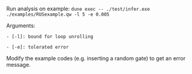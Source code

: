 Run analysis on example:
```dune exec -- ./test/infer.exe ./examples/RUSexample.qw -l 5 -e 0.005```

Arguments:

	- [-l]: bound for loop unrolling
	
	- [-e]: tolerated error

Modify the example codes (e.g. inserting a random gate) to get an error message.
